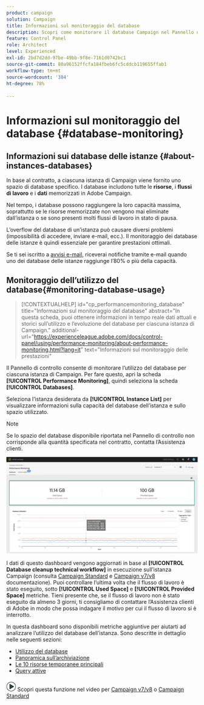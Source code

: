```yaml
---
product: campaign
solution: Campaign
title: Informazioni sul monitoraggio del database
description: Scopri come monitorare il database Campaign nel Pannello di controllo
feature: Control Panel
role: Architect
level: Experienced
exl-id: 2bd7d2dd-97be-49bb-9f8e-7161d0742bc1
source-git-commit: 80a96152ffcfa184fbeb6fc5cddcb119655ffab1
workflow-type: tm+mt
source-wordcount: '384'
ht-degree: 78%

---
```


# Informazioni sul monitoraggio del database {#database-monitoring}

## Informazioni sui database delle istanze {#about-instances-databases}

In base al contratto, a ciascuna istanza di Campaign viene fornito uno spazio di database specifico. I database includono tutte le **risorse**, i **flussi di lavoro** e i **dati** memorizzati in Adobe Campaign.

Nel tempo, i database possono raggiungere la loro capacità massima, soprattutto se le risorse memorizzate non vengono mai eliminate dall’istanza o se sono presenti molti flussi di lavoro in stato di pausa.

L’overflow del database di un’istanza può causare diversi problemi (impossibilità di accedere, inviare e-mail, ecc.). Il monitoraggio dei database delle istanze è quindi essenziale per garantire prestazioni ottimali.

Se ti sei iscritto a [avvisi e-mail](../../performance-monitoring/using/email-alerting.md), riceverai notifiche tramite e-mail quando uno dei database delle istanze raggiunge l’80% o più della capacità.

## Monitoraggio dell’utilizzo del database{#monitoring-database-usage}

>[!CONTEXTUALHELP]
>id="cp_performancemonitoring_database"
>title="Informazioni sul monitoraggio del database"
>abstract="In questa scheda, puoi ottenere informazioni in tempo reale dati attuali e storici sull’utilizzo e l’evoluzione del database per ciascuna istanza di Campaign."
>additional-url="https://experienceleague.adobe.com/docs/control-panel/using/performance-monitoring/about-performance-monitoring.html?lang=it" text="Informazioni sul monitoraggio delle prestazioni"

Il Pannello di controllo consente di monitorare l’utilizzo del database per ciascuna istanza di Campaign. Per fare questo, apri la scheda **[!UICONTROL Performance Monitoring]**, quindi seleziona la scheda **[!UICONTROL Databases]**.

Seleziona l’istanza desiderata da **[!UICONTROL Instance List]** per visualizzare informazioni sulla capacità del database dell’istanza e sullo spazio utilizzato.

>[!NOTE]
>
>Se lo spazio del database disponibile riportata nel Pannello di controllo non corrisponde alla quantità specificata nel contratto, contatta l’Assistenza clienti.

![](assets/databases_dashboard.png)

I dati di questo dashboard vengono aggiornati in base al **[!UICONTROL Database cleanup technical workflow]** in esecuzione sull’istanza Campaign (consulta [Campaign Standard](https://experienceleague.adobe.com/docs/campaign-standard/using/administrating/application-settings/technical-workflows.html?lang=it#list-of-technical-workflows) e [Campaign v7/v8](https://experienceleague.adobe.com/docs/campaign-classic/using/monitoring-campaign-classic/data-processing/database-cleanup-workflow.html?lang=it) documentazione). Puoi controllare l’ultima volta che il flusso di lavoro è stato eseguito, sotto **[!UICONTROL Used Space]** e **[!UICONTROL Provided Space]** metriche. Tieni presente che, se il flusso di lavoro non è stato eseguito da almeno 3 giorni, ti consigliamo di contattare l’Assistenza clienti di Adobe in modo che possa indagare il motivo per cui il flusso di lavoro si è interrotto.

In questa dashboard sono disponibili metriche aggiuntive per aiutarti ad analizzare l’utilizzo del database dell’istanza. Sono descritte in dettaglio nelle seguenti sezioni:

* [Utilizzo del database](../../performance-monitoring/using/database-utilization.md)
* [Panoramica sull’archiviazione](../../performance-monitoring/using/database-storage-overview.md)
* [Le 10 risorse temporanee principali](../../performance-monitoring/using/database-top-ten-resources.md)
* [Query attive](../../performance-monitoring/using/database-active-queries.md)

![](assets/do-not-localize/how-to-video.png) Scopri questa funzione nel video per [Campaign v7/v8](https://experienceleague.adobe.com/docs/campaign-classic-learn/control-panel/performance-monitoring/monitoring-databases.html?lang=it#performance-monitoring) o [Campaign Standard](https://experienceleague.adobe.com/docs/campaign-standard-learn/control-panel/performance-monitoring/monitoring-databases.html?lang=it#performance-monitoring)
